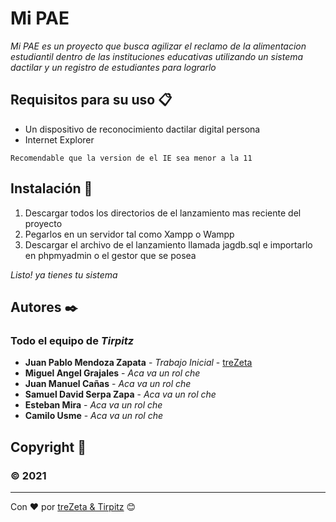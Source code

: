 # Mi PAE

_Mi PAE es un proyecto que busca agilizar el reclamo de la alimentacion estudiantil dentro
de las instituciones educativas utilizando un sistema dactilar y un registro de estudiantes para lograrlo_

## Requisitos para su uso 📋

  - Un dispositivo de reconocimiento dactilar digital persona
  - Internet Explorer

```
Recomendable que la version de el IE sea menor a la 11
```

## Instalación 🔧

  1. Descargar todos los directorios de el lanzamiento mas reciente del proyecto
  2. Pegarlos en un servidor tal como Xampp o Wampp
  3. Descargar el archivo de el lanzamiento llamada jagdb.sql e importarlo en phpmyadmin o el gestor que se posea
  
  _Listo! ya tienes tu sistema_

## Autores ✒️

### Todo el equipo de _Tirpitz_

* **Juan Pablo Mendoza Zapata** - *Trabajo Inicial* - [treZeta](https://github.com/treZeta/)
* **Miguel Angel Grajales** - *Aca va un rol che*
* **Juan Manuel Cañas** - *Aca va un rol che*
* **Samuel David Serpa Zapa** - *Aca va un rol che*
* **Esteban Mira** - *Aca va un rol che*
* **Camilo Usme** - *Aca va un rol che*

## Copyright 📄

### © 2021

---
Con ❤️ por [treZeta & Tirpitz](https://github.com/treZeta) 😊
